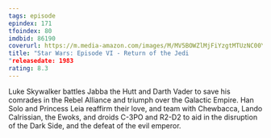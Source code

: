 ```yaml
---
tags: episode
epindex: 171
tfoindex: 80
imdbid: 86190
coverurl: https://m.media-amazon.com/images/M/MV5BOWZlMjFiYzgtMTUzNC00Y2IzLTk1NTMtZmNhMTczNTk0ODk1XkEyXkFqcGdeQXVyNTAyODkwOQ@@._V1_SX202_CR0,0,202,300_.jpg
title: "Star Wars: Episode VI - Return of the Jedi
"releasedate: 1983
rating: 8.3
---
```


Luke Skywalker battles Jabba the Hutt and Darth Vader to save his comrades in the Rebel Alliance and triumph over the Galactic Empire. Han Solo and Princess Leia reaffirm their love, and team with Chewbacca, Lando Calrissian, the Ewoks, and droids C-3PO and R2-D2 to aid in the disruption of the Dark Side, and the defeat of the evil emperor.